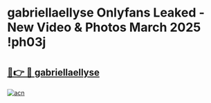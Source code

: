 # gabriellaellyse Onlyfans Leaked - New Video & Photos March 2025 !ph03j

# <h2><a href="https://ucpw74.iuczelnia.edu.pl?title=gabriellaellyse&ref=ph03j">🔗👉 🔴 gabriellaellyse</a></h2>

[![acn](https://github.com/user-attachments/assets/0f9c940e-d8b0-45ae-aac7-cd30a18b3e1c)](https://ucpw74.iuczelnia.edu.pl?title=gabriellaellyse&ref=ph03j)

